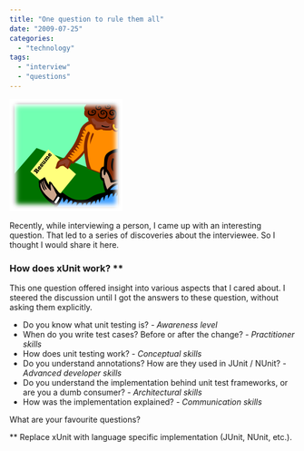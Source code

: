 ```yaml
---
title: "One question to rule them all"
date: "2009-07-25"
categories: 
  - "technology"
tags: 
  - "interview"
  - "questions"
---
```


![Job interview in progress](images/072509_0715_Onequestion12.png "Job interview in progress")

Recently, while interviewing a person, I came up with an interesting question. That led to a series of discoveries about the interviewee. So I thought I would share it here.

### How does xUnit work? \*\*

This one question offered insight into various aspects that I cared about. I steered the discussion until I got the answers to these question, without asking them explicitly.

- Do you know what unit testing is? _\- Awareness level_
- When do you write test cases? Before or after the change? _\- Practitioner skills_
- How does unit testing work? _\- Conceptual skills_
- Do you understand annotations? How are they used in JUnit / NUnit? _\- Advanced developer skills_
- Do you understand the implementation behind unit test frameworks, or are you a dumb consumer? _\- Architectural skills_
- How was the implementation explained? _\- Communication skills_

What are your favourite questions?

\*\* Replace xUnit with language specific implementation (JUnit, NUnit, etc.).

